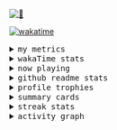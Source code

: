 [![🐙](https://hits.seeyoufarm.com/api/count/incr/badge.svg?url=https%3A%2F%2Fgithub.com%2Fktnkk%2Fhit-counter&count_bg=%23070707&title_bg=%23070707&icon=&icon_color=%23E7E7E7&title=visitors&edge_flat=true)](https://hits.seeyoufarm.com)

[![wakatime](https://wakatime.com/badge/user/43ee8060-219a-4cc8-b7a0-9a681ab5a8a7.svg)](https://wakatime.com/@43ee8060-219a-4cc8-b7a0-9a681ab5a8a7)

<details>
  <summary> <samp>my metrics</samp></summary>
  
  <br>
  
 ![🐳](https://github.com/kkhys/kkhys/blob/main/github-metrics.svg)
  
  ***
</details>

<details>
  <summary> <samp>wakaTime stats</samp></summary>
  
  <br>
  
<!--START_SECTION:waka-->
![Code Time](http://img.shields.io/badge/Code%20Time-913%20hrs%2041%20mins-blue)

**🐱 My GitHub Data** 

> 📦 5.0 MB Used in GitHub's Storage 
 > 
> 🏆 2,561 Contributions in the Year 2023
 > 
> 💼 Opted to Hire
 > 
> 📜 3 Public Repositories 
 > 
> 🔑 56 Private Repositories 
 > 
**I'm an Early 🐤** 

```text
🌞 Morning                10883 commits       ███████████░░░░░░░░░░░░░░   43.36 % 
🌆 Daytime                5885 commits        ██████░░░░░░░░░░░░░░░░░░░   23.45 % 
🌃 Evening                7145 commits        ███████░░░░░░░░░░░░░░░░░░   28.47 % 
🌙 Night                  1185 commits        █░░░░░░░░░░░░░░░░░░░░░░░░   04.72 % 
```
📅 **I'm Most Productive on Monday** 

```text
Monday                   4738 commits        █████░░░░░░░░░░░░░░░░░░░░   18.88 % 
Tuesday                  4209 commits        ████░░░░░░░░░░░░░░░░░░░░░   16.77 % 
Wednesday                4378 commits        ████░░░░░░░░░░░░░░░░░░░░░   17.44 % 
Thursday                 4073 commits        ████░░░░░░░░░░░░░░░░░░░░░   16.23 % 
Friday                   4330 commits        ████░░░░░░░░░░░░░░░░░░░░░   17.25 % 
Saturday                 1721 commits        ██░░░░░░░░░░░░░░░░░░░░░░░   06.86 % 
Sunday                   1649 commits        ██░░░░░░░░░░░░░░░░░░░░░░░   06.57 % 
```


📊 **This Week I Spent My Time On** 

```text
🕑︎ Time Zone: Asia/Tokyo

💬 Programming Languages: 
Other                    31 hrs 16 mins      ███████████████████░░░░░░   74.10 % 
HTML                     1 hr 57 mins        █░░░░░░░░░░░░░░░░░░░░░░░░   04.64 % 
Java                     1 hr 28 mins        █░░░░░░░░░░░░░░░░░░░░░░░░   03.51 % 
Play2                    1 hr 25 mins        █░░░░░░░░░░░░░░░░░░░░░░░░   03.36 % 
sbt                      1 hr 21 mins        █░░░░░░░░░░░░░░░░░░░░░░░░   03.20 % 

🔥 Editors: 
Chrome                   31 hrs 16 mins      ███████████████████░░░░░░   74.10 % 
IntelliJ                 10 hrs 8 mins       ██████░░░░░░░░░░░░░░░░░░░   24.03 % 
WebStorm                 37 mins             ░░░░░░░░░░░░░░░░░░░░░░░░░   01.48 % 
RubyMine                 9 mins              ░░░░░░░░░░░░░░░░░░░░░░░░░   00.37 % 
DataGrip                 0 secs              ░░░░░░░░░░░░░░░░░░░░░░░░░   00.02 % 

💻 Operating System: 
Mac                      42 hrs 11 mins      █████████████████████████   100.00 % 
```


 Last Updated on 2023/06/13 18:46:56 UTC
<!--END_SECTION:waka-->
  
  ***
</details>


<details>
  <summary> <samp>now playing</samp></summary>
  
  <br>
 
 [![🐟](https://spotify-github-profile.vercel.app/api/view?uid=31ryofms4dnv7mrohhepo4c4zgqu&cover_image=true&theme=default&show_offline=false&background_color=121212&bar_color=53b14f&bar_color_cover=false)](https://open.spotify.com/user/31ryofms4dnv7mrohhepo4c4zgqu)
  
  ***
</details>

<details>
  <summary> <samp>github readme stats</samp></summary>
  
  <br>
  
 <p align="left"> 
  <img alt="🐠" src="https://github-readme-stats.vercel.app/api?username=kkhys&count_private=true&show_icons=true&theme=dark&include_all_commits=true" />
  <img alt="🐟" src="https://github-readme-stats.vercel.app/api/top-langs/?username=kkhys&layout=compact&theme=dark&langs_count=10&hide=HTML,CSS,SCSS" />
</p>
  
  ***
</details>

<details>
  <summary> <samp>profile trophies</samp></summary>
  
  <br>
  
  [![🐬](https://github-profile-trophy.vercel.app/?username=kkhys&rank=SECRET,SSS,SS,S,AAA,AA,A&theme=darkhub&row=1&margin-w=10&no-bg=true)](https://github.com/ryo-ma/github-profile-trophy)
  
  ***
</details>

<details>
  <summary> <samp>summary cards</samp></summary>
  
  <br>
  
  ![🐋](https://github-profile-summary-cards.vercel.app/api/cards/profile-details?username=kkhys&theme=github_dark)
  ![🦑](https://github-profile-summary-cards.vercel.app/api/cards/repos-per-language?username=kkhys&theme=github_dark)
  ![🦭](https://github-profile-summary-cards.vercel.app/api/cards/most-commit-language?username=kkhys&theme=github_dark)
  ![🦀](https://github-profile-summary-cards.vercel.app/api/cards/stats?username=kkhys&theme=github_dark)
  ![🦈](https://github-profile-summary-cards.vercel.app/api/cards/productive-time?username=kkhys&theme=github_dark)
  
  ***
</details>

<details>
  <summary> <samp>streak stats</samp></summary>
  
  <br>
  
  [![🐠](http://github-readme-streak-stats.herokuapp.com?user=kkhys&theme=dark)](https://git.io/streak-stats)
  
  ***
</details>

<details>
  <summary> <samp>activity graph</samp></summary>
  
  <br>
  
  [![🐡](https://github-readme-activity-graph.cyclic.app/graph?username=kkhys&theme=xcode)](https://github.com/ashutosh00710/github-readme-activity-graph)
  
  ***
</details>
